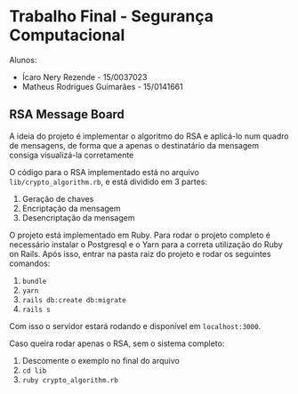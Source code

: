 # Trabalho Final - Segurança Computacional

Alunos: 
- Ícaro Nery Rezende - 15/0037023
- Matheus Rodrigues Guimarães - 15/0141661

## RSA Message Board

A ideia do projeto é implementar o algoritmo do RSA e aplicá-lo num quadro de mensagens, de forma que a apenas o destinatário da mensagem consiga visualizá-la corretamente

O código para o RSA implementado está no arquivo `lib/crypto_algorithm.rb`, e está dividido em 3 partes:
1. Geração de chaves
2. Encriptação da mensagem
3. Desencriptação da mensagem

O projeto está implementado em Ruby.
Para rodar o projeto completo é necessário instalar o Postgresql e o Yarn para a correta utilização do Ruby on Rails.
Após isso, entrar na pasta raiz do projeto e rodar os seguintes comandos:
1. `bundle`
2. `yarn`
2. `rails db:create db:migrate`
3. `rails s`

Com isso o servidor estará rodando e disponível em `localhost:3000`.

Caso queira rodar apenas o RSA, sem o sistema completo:
1. Descomente o exemplo no final do arquivo
2. `cd lib`
3. `ruby crypto_algorithm.rb` 
